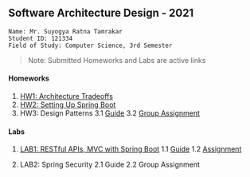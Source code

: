 ## Software Architecture Design - 2021

```
Name: Mr. Suyogya Ratna Tamrakar
Student ID: 121334
Field of Study: Computer Science, 3rd Semester
```

>Note: Submitted Homeworks and Labs are active links

#### Homeworks
1. [HW1: Architecture Tradeoffs](https://github.com/Suyogyart/SAD-2021/tree/master/HW1)
2. [HW2: Setting Up Spring Boot](https://github.com/Suyogyart/SAD-2021/tree/master/HW2)
3. HW3: Design Patterns 
    3.1 [Guide](https://github.com/Suyogyart/SAD-2021/tree/master/HW3/design-patterns) 
    3.2 [Group Assignment](https://github.com/shubhanginigon/Bid-Buy-Sell-Project)

#### Labs
1. [LAB1: RESTful APIs, MVC with Spring Boot](https://github.com/Suyogyart/SAD-2021/tree/master/LAB1)
    1.1 [Guide](https://github.com/Suyogyart/SAD-2021/tree/master/LAB1/Lab1_Guide)
    1.2 [Assignment](https://github.com/Suyogyart/SAD-2021/tree/master/LAB1/Lab1)
   
2. LAB2: Spring Security
    2.1 Guide
    2.2 Group Assignment
